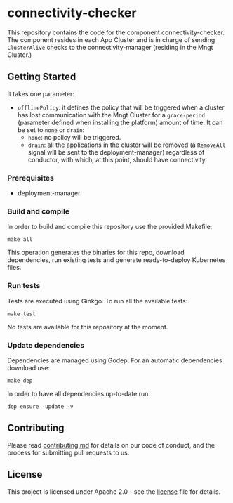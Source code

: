 # connectivity-checker

This repository contains the code for the component connectivity-checker. The component resides in each App Cluster and is in charge of sending `ClusterAlive` checks to the connectivity-manager (residing in the Mngt Cluster.)

## Getting Started

It takes one parameter:
* `offlinePolicy`:  it defines the policy that will be triggered when a cluster has lost communication with the Mngt Cluster for a `grace-period` (parameter defined when installing the platform) amount of time. It can be set to `none` or `drain`:
  * `none`: no policy will be triggered.
  * `drain`: all the applications in the cluster will be removed (a `RemoveAll` signal will be sent to the deployment-manager) regardless of conductor, with which, at this point, should have connectivity.

### Prerequisites

* deployment-manager

### Build and compile

In order to build and compile this repository use the provided Makefile:

```
make all
```

This operation generates the binaries for this repo, download dependencies,
run existing tests and generate ready-to-deploy Kubernetes files.

### Run tests

Tests are executed using Ginkgo. To run all the available tests:

```
make test
```

No tests are available for this repository at the moment.

### Update dependencies

Dependencies are managed using Godep. For an automatic dependencies download use:

```
make dep
```

In order to have all dependencies up-to-date run:

```
dep ensure -update -v
```

## Contributing

Please read [contributing.md](contributing.md) for details on our code of conduct, and the process for submitting pull requests to us.

## License

This project is licensed under Apache 2.0 - see the [license](LICENSE-2.0.txt) file for details.
